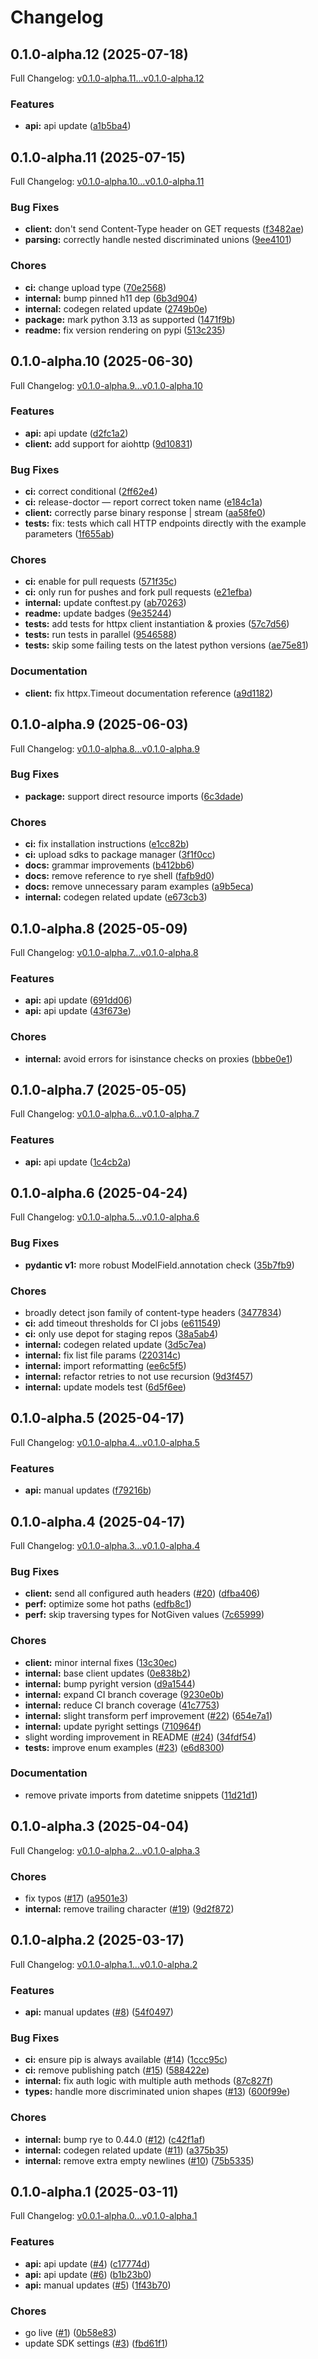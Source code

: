 # Changelog

## 0.1.0-alpha.12 (2025-07-18)

Full Changelog: [v0.1.0-alpha.11...v0.1.0-alpha.12](https://github.com/sullyai/sullyai-python/compare/v0.1.0-alpha.11...v0.1.0-alpha.12)

### Features

* **api:** api update ([a1b5ba4](https://github.com/sullyai/sullyai-python/commit/a1b5ba49290ecb23e170baf36e849f1303c53f88))

## 0.1.0-alpha.11 (2025-07-15)

Full Changelog: [v0.1.0-alpha.10...v0.1.0-alpha.11](https://github.com/sullyai/sullyai-python/compare/v0.1.0-alpha.10...v0.1.0-alpha.11)

### Bug Fixes

* **client:** don't send Content-Type header on GET requests ([f3482ae](https://github.com/sullyai/sullyai-python/commit/f3482ae50b9ada914bef67cf30a1f9935ebe8d28))
* **parsing:** correctly handle nested discriminated unions ([9ee4101](https://github.com/sullyai/sullyai-python/commit/9ee410105d81f0f4eb142486d41013a6dc12b75f))


### Chores

* **ci:** change upload type ([70e2568](https://github.com/sullyai/sullyai-python/commit/70e2568ac8bfa37dab0c936aacf61494f5950378))
* **internal:** bump pinned h11 dep ([6b3d904](https://github.com/sullyai/sullyai-python/commit/6b3d90412382e5801da1a07e87cc97789601e679))
* **internal:** codegen related update ([2749b0e](https://github.com/sullyai/sullyai-python/commit/2749b0e54545d9e56361239962d1ada407e08124))
* **package:** mark python 3.13 as supported ([1471f9b](https://github.com/sullyai/sullyai-python/commit/1471f9b03ab5733e00dabaf7d730c90c834755d8))
* **readme:** fix version rendering on pypi ([513c235](https://github.com/sullyai/sullyai-python/commit/513c235fa5fd7af443ad75bc1dc8229a92c2cc9a))

## 0.1.0-alpha.10 (2025-06-30)

Full Changelog: [v0.1.0-alpha.9...v0.1.0-alpha.10](https://github.com/sullyai/sullyai-python/compare/v0.1.0-alpha.9...v0.1.0-alpha.10)

### Features

* **api:** api update ([d2fc1a2](https://github.com/sullyai/sullyai-python/commit/d2fc1a2318b474e59bfdecb32a38da67bc67af71))
* **client:** add support for aiohttp ([9d10831](https://github.com/sullyai/sullyai-python/commit/9d108315ee49f8c294f8a3cf1873173533aff61f))


### Bug Fixes

* **ci:** correct conditional ([2ff62e4](https://github.com/sullyai/sullyai-python/commit/2ff62e4c4d0ed172ec33d1b9c68eb0a5f00566cd))
* **ci:** release-doctor — report correct token name ([e184c1a](https://github.com/sullyai/sullyai-python/commit/e184c1a717647284be506768306702b61acfc2df))
* **client:** correctly parse binary response | stream ([aa58fe0](https://github.com/sullyai/sullyai-python/commit/aa58fe010963b67a6a61fbd7969c2d7e1c04256b))
* **tests:** fix: tests which call HTTP endpoints directly with the example parameters ([1f655ab](https://github.com/sullyai/sullyai-python/commit/1f655ab4a42b1d4fcb3d19e36abfb08f676ea9a5))


### Chores

* **ci:** enable for pull requests ([571f35c](https://github.com/sullyai/sullyai-python/commit/571f35c2da8296dd7656aaa1875497195798ec0f))
* **ci:** only run for pushes and fork pull requests ([e21efba](https://github.com/sullyai/sullyai-python/commit/e21efba5b3288773e4faf67b2389cb10c269ffdf))
* **internal:** update conftest.py ([ab70263](https://github.com/sullyai/sullyai-python/commit/ab70263395bf39559bf6559e55395cb93db3f39b))
* **readme:** update badges ([9e35244](https://github.com/sullyai/sullyai-python/commit/9e3524481bb9a31afbbed51cc8dd7afa5bebd480))
* **tests:** add tests for httpx client instantiation & proxies ([57c7d56](https://github.com/sullyai/sullyai-python/commit/57c7d56e0e6af93add9a774d66ffbafb462cc998))
* **tests:** run tests in parallel ([9546588](https://github.com/sullyai/sullyai-python/commit/95465889cc3bf6215ca2cc056bc57326dc66471a))
* **tests:** skip some failing tests on the latest python versions ([ae75e81](https://github.com/sullyai/sullyai-python/commit/ae75e818ff66f17854e8a2dfcb0d19464d809813))


### Documentation

* **client:** fix httpx.Timeout documentation reference ([a9d1182](https://github.com/sullyai/sullyai-python/commit/a9d11825d69c705c17f492fd56c5635596305914))

## 0.1.0-alpha.9 (2025-06-03)

Full Changelog: [v0.1.0-alpha.8...v0.1.0-alpha.9](https://github.com/sullyai/sullyai-python/compare/v0.1.0-alpha.8...v0.1.0-alpha.9)

### Bug Fixes

* **package:** support direct resource imports ([6c3dade](https://github.com/sullyai/sullyai-python/commit/6c3dadec90580ad7d9a3756a85ed6b3f87f66acd))


### Chores

* **ci:** fix installation instructions ([e1cc82b](https://github.com/sullyai/sullyai-python/commit/e1cc82b1d638c5a401dd8667b062fd6a7d1d12f9))
* **ci:** upload sdks to package manager ([3f1f0cc](https://github.com/sullyai/sullyai-python/commit/3f1f0ccccfbe3fea63451de7ed1181d5284014b3))
* **docs:** grammar improvements ([b412bb6](https://github.com/sullyai/sullyai-python/commit/b412bb642de28f72bfc14a390d5cb382fe2591fe))
* **docs:** remove reference to rye shell ([fafb9d0](https://github.com/sullyai/sullyai-python/commit/fafb9d0e7d91b6634fc5f21153c74abf9157b9a8))
* **docs:** remove unnecessary param examples ([a9b5eca](https://github.com/sullyai/sullyai-python/commit/a9b5eca7cfd0af9e0b14d152b8c012c8deff00fc))
* **internal:** codegen related update ([e673cb3](https://github.com/sullyai/sullyai-python/commit/e673cb3657cbe818073d9800067d0e3db7fd46d0))

## 0.1.0-alpha.8 (2025-05-09)

Full Changelog: [v0.1.0-alpha.7...v0.1.0-alpha.8](https://github.com/sullyai/sullyai-python/compare/v0.1.0-alpha.7...v0.1.0-alpha.8)

### Features

* **api:** api update ([691dd06](https://github.com/sullyai/sullyai-python/commit/691dd06a42664388cbd7560595e07f5c2b8dc965))
* **api:** api update ([43f673e](https://github.com/sullyai/sullyai-python/commit/43f673e822cfb26d7b30dc37312ce7c5cb20c8ee))


### Chores

* **internal:** avoid errors for isinstance checks on proxies ([bbbe0e1](https://github.com/sullyai/sullyai-python/commit/bbbe0e1cd5ac93d1953a1051f89254f6f53dc299))

## 0.1.0-alpha.7 (2025-05-05)

Full Changelog: [v0.1.0-alpha.6...v0.1.0-alpha.7](https://github.com/sullyai/sullyai-python/compare/v0.1.0-alpha.6...v0.1.0-alpha.7)

### Features

* **api:** api update ([1c4cb2a](https://github.com/sullyai/sullyai-python/commit/1c4cb2a355cbbb18905e963974374de72e72c38e))

## 0.1.0-alpha.6 (2025-04-24)

Full Changelog: [v0.1.0-alpha.5...v0.1.0-alpha.6](https://github.com/sullyai/sullyai-python/compare/v0.1.0-alpha.5...v0.1.0-alpha.6)

### Bug Fixes

* **pydantic v1:** more robust ModelField.annotation check ([35b7fb9](https://github.com/sullyai/sullyai-python/commit/35b7fb9d7ccf668fd043ef1a9b26e67eaa314ef7))


### Chores

* broadly detect json family of content-type headers ([3477834](https://github.com/sullyai/sullyai-python/commit/34778348143b37d0937dad81c5d5043687cc98df))
* **ci:** add timeout thresholds for CI jobs ([e611549](https://github.com/sullyai/sullyai-python/commit/e6115494293145b19d6c08a26dbdbcd3a60f9c8e))
* **ci:** only use depot for staging repos ([38a5ab4](https://github.com/sullyai/sullyai-python/commit/38a5ab43196d5c4482f5990059e7a48d02f66040))
* **internal:** codegen related update ([3d5c7ea](https://github.com/sullyai/sullyai-python/commit/3d5c7ea34300a1b0fdc5caf1ae1e4acae6e6db7e))
* **internal:** fix list file params ([220314c](https://github.com/sullyai/sullyai-python/commit/220314c7708ccced412a9f3f6b44eca63bfc77b6))
* **internal:** import reformatting ([ee6c5f5](https://github.com/sullyai/sullyai-python/commit/ee6c5f540cfa2d1311c6ae5c422e4e900a420d6d))
* **internal:** refactor retries to not use recursion ([9d3f457](https://github.com/sullyai/sullyai-python/commit/9d3f457ca729d30315f44ea1ed5e1028c8cb5252))
* **internal:** update models test ([6d5f6ee](https://github.com/sullyai/sullyai-python/commit/6d5f6ee09f35343d00b9e45ef6c882fa4bb8395b))

## 0.1.0-alpha.5 (2025-04-17)

Full Changelog: [v0.1.0-alpha.4...v0.1.0-alpha.5](https://github.com/sullyai/sullyai-python/compare/v0.1.0-alpha.4...v0.1.0-alpha.5)

### Features

* **api:** manual updates ([f79216b](https://github.com/sullyai/sullyai-python/commit/f79216bdd6008821b3999786b7981e628b60e443))

## 0.1.0-alpha.4 (2025-04-17)

Full Changelog: [v0.1.0-alpha.3...v0.1.0-alpha.4](https://github.com/sullyai/sullyai-python/compare/v0.1.0-alpha.3...v0.1.0-alpha.4)

### Bug Fixes

* **client:** send all configured auth headers ([#20](https://github.com/sullyai/sullyai-python/issues/20)) ([dfba406](https://github.com/sullyai/sullyai-python/commit/dfba406bf81aab6de85671f7a43917bcf3f51a3a))
* **perf:** optimize some hot paths ([edfb8c1](https://github.com/sullyai/sullyai-python/commit/edfb8c1a69b0539b4a3a5fe10bea8f9528e579d6))
* **perf:** skip traversing types for NotGiven values ([7c65999](https://github.com/sullyai/sullyai-python/commit/7c65999995d97828971b73c1ec16f40df575af23))


### Chores

* **client:** minor internal fixes ([13c30ec](https://github.com/sullyai/sullyai-python/commit/13c30ec08268481f4185ef550e3f900f26ebe980))
* **internal:** base client updates ([0e838b2](https://github.com/sullyai/sullyai-python/commit/0e838b2193187b81ccf3e937dbe63a8f6595341f))
* **internal:** bump pyright version ([d9a1544](https://github.com/sullyai/sullyai-python/commit/d9a1544a1614f8c720322989e432119e2743ce42))
* **internal:** expand CI branch coverage ([9230e0b](https://github.com/sullyai/sullyai-python/commit/9230e0b69b429ffdaa501dc0631e5ca05c7e4150))
* **internal:** reduce CI branch coverage ([41c7753](https://github.com/sullyai/sullyai-python/commit/41c7753a24ae6cc6f427ab5a45bdf413d4535e05))
* **internal:** slight transform perf improvement ([#22](https://github.com/sullyai/sullyai-python/issues/22)) ([654e7a1](https://github.com/sullyai/sullyai-python/commit/654e7a1f26429787401ee17e42605ecdc96ea152))
* **internal:** update pyright settings ([710964f](https://github.com/sullyai/sullyai-python/commit/710964f01c5dc1acdbe3716737ad5c518a89cdf9))
* slight wording improvement in README ([#24](https://github.com/sullyai/sullyai-python/issues/24)) ([34fdf54](https://github.com/sullyai/sullyai-python/commit/34fdf545225208c6bcbd686f031b1e33cf6bd811))
* **tests:** improve enum examples ([#23](https://github.com/sullyai/sullyai-python/issues/23)) ([e6d8300](https://github.com/sullyai/sullyai-python/commit/e6d8300119ae8f9112f12c1ca59dc30a58fc9a48))


### Documentation

* remove private imports from datetime snippets ([11d21d1](https://github.com/sullyai/sullyai-python/commit/11d21d11679ca613ee3eacbb6ab63beb701992f2))

## 0.1.0-alpha.3 (2025-04-04)

Full Changelog: [v0.1.0-alpha.2...v0.1.0-alpha.3](https://github.com/sullyai/sullyai-python/compare/v0.1.0-alpha.2...v0.1.0-alpha.3)

### Chores

* fix typos ([#17](https://github.com/sullyai/sullyai-python/issues/17)) ([a9501e3](https://github.com/sullyai/sullyai-python/commit/a9501e3d767d6c51a26e769c9e57f017d97712e9))
* **internal:** remove trailing character ([#19](https://github.com/sullyai/sullyai-python/issues/19)) ([9d2f872](https://github.com/sullyai/sullyai-python/commit/9d2f872f8651d30a26df4344b6864dab592c1558))

## 0.1.0-alpha.2 (2025-03-17)

Full Changelog: [v0.1.0-alpha.1...v0.1.0-alpha.2](https://github.com/sullyai/sullyai-python/compare/v0.1.0-alpha.1...v0.1.0-alpha.2)

### Features

* **api:** manual updates ([#8](https://github.com/sullyai/sullyai-python/issues/8)) ([54f0497](https://github.com/sullyai/sullyai-python/commit/54f04979e0e876fe190fadfe68bb8cecd6237a72))


### Bug Fixes

* **ci:** ensure pip is always available ([#14](https://github.com/sullyai/sullyai-python/issues/14)) ([1ccc95c](https://github.com/sullyai/sullyai-python/commit/1ccc95cf1670b34f962f0b6958f767161d3fdcac))
* **ci:** remove publishing patch ([#15](https://github.com/sullyai/sullyai-python/issues/15)) ([588422e](https://github.com/sullyai/sullyai-python/commit/588422e4b4b9fc1aab561ea746aa7f33e72dbb1f))
* **internal:** fix auth logic with multiple auth methods ([87c827f](https://github.com/sullyai/sullyai-python/commit/87c827f116450eeb00d8403e63ebabcd9480aa84))
* **types:** handle more discriminated union shapes ([#13](https://github.com/sullyai/sullyai-python/issues/13)) ([600f99e](https://github.com/sullyai/sullyai-python/commit/600f99e19f925090e1c84a84b5924dbf042949a5))


### Chores

* **internal:** bump rye to 0.44.0 ([#12](https://github.com/sullyai/sullyai-python/issues/12)) ([c42f1af](https://github.com/sullyai/sullyai-python/commit/c42f1afce0777f34dcbafb05945f36f1a3c147b3))
* **internal:** codegen related update ([#11](https://github.com/sullyai/sullyai-python/issues/11)) ([a375b35](https://github.com/sullyai/sullyai-python/commit/a375b35378ff93d9fad2c10b15f4f95c82931f2e))
* **internal:** remove extra empty newlines ([#10](https://github.com/sullyai/sullyai-python/issues/10)) ([75b5335](https://github.com/sullyai/sullyai-python/commit/75b5335faab4995df79c5a210d7a6cb7dc0565c1))

## 0.1.0-alpha.1 (2025-03-11)

Full Changelog: [v0.0.1-alpha.0...v0.1.0-alpha.1](https://github.com/sullyai/sullyai-python/compare/v0.0.1-alpha.0...v0.1.0-alpha.1)

### Features

* **api:** api update ([#4](https://github.com/sullyai/sullyai-python/issues/4)) ([c17774d](https://github.com/sullyai/sullyai-python/commit/c17774da22f1390cf4abb6545b54d46c65565da8))
* **api:** api update ([#6](https://github.com/sullyai/sullyai-python/issues/6)) ([b1b23b0](https://github.com/sullyai/sullyai-python/commit/b1b23b061e778fa80846e7c2fb400c72c14f1b67))
* **api:** manual updates ([#5](https://github.com/sullyai/sullyai-python/issues/5)) ([1f43b70](https://github.com/sullyai/sullyai-python/commit/1f43b70f4900c587c41cf6baa2da5d77ae519062))


### Chores

* go live ([#1](https://github.com/sullyai/sullyai-python/issues/1)) ([0b58e83](https://github.com/sullyai/sullyai-python/commit/0b58e833a7d5d818b0f21d6c206c476affdb0056))
* update SDK settings ([#3](https://github.com/sullyai/sullyai-python/issues/3)) ([fbd61f1](https://github.com/sullyai/sullyai-python/commit/fbd61f12cb82075dab7772cf44e09b408c0b5ead))
